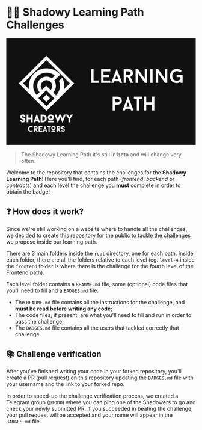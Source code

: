 # 🥷🏻 Shadowy Learning Path Challenges

![Shadowy Learning Path logo](assets/logo.png)

> The Shadowy Learning Path it's still in **beta** and will change very often.

Welcome to the repository that contains the challenges for the **Shadowy Learning Path**! Here you'll find, for each path (*frontend*, *backend* or *contracts*) and each level the challenge you **must** complete in order to obtain the badge!

## ❓ How does it work?

Since we're still working on a website where to handle all the challenges, we decided to create this repository for the public to tackle the challenges we propose inside our learning path.

There are 3 main folders inside the `root` directory, one for each path. Inside each folder, there are all the folders relative to each level (eg. `level-4` inside the `frontend` folder is where there is the challenge for the fourth level of the Frontend path).

Each level folder contains a `README.md` file, some (optional) code files that you'll need to fill and a `BADGES.md` file:
- The `README.md` file contains all the instructions for the challenge, and **must be read before writing any code**;
- The code files, if present, are what you'll need to fill and run in order to pass the challenge;
- The `BADGES.md` file contains all the users that tackled correctly that challenge.

## 📚 Challenge verification

After you've finished writing your code in your forked repository, you'll create a PR (pull request) on this repository updating the `BADGES.md` file with your username and the link to your forked repo.

In order to speed-up the challenge verification process, we created a Telegram group (`@TODO`) where you can ping one of the Shadowers to go and check your newly submitted PR: if you succeeded in beating the challenge, your pull request will be accepted and your name will appear in the `BADGES.md` file.